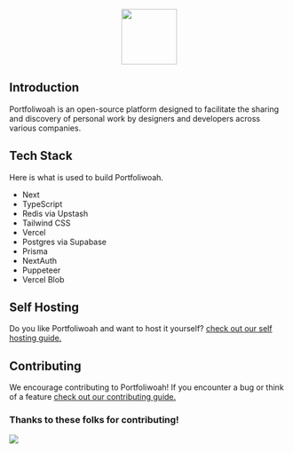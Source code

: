 <p align="center">
  <a href="https://oustro.xyz">
    <img src="https://www.jacobt.io/_next/image?url=%2Fportfoliwoah-logo.png&w=96&q=75" height="100">
  </a>
</p>

## Introduction
Portfoliwoah is an open-source platform designed to facilitate the sharing and discovery of personal work by designers and developers across various companies. 

## Tech Stack
Here is what is used to build Portfoliwoah.

- Next
- TypeScript
- Redis via Upstash
- Tailwind CSS
- Vercel
- Postgres via Supabase
- Prisma
- NextAuth
- Puppeteer
- Vercel Blob

## Self Hosting
Do you like Portfoliwoah and want to host it yourself? [check out our self hosting guide.](https://github.com/Oustro/portfoliwoah/blob/main/SELF_HOSTING.md)

## Contributing
We encourage contributing to Portfoliwoah! If you encounter a bug or think of a feature [check out our contributing guide.](https://github.com/Oustro/portfoliwoah/blob/main/CONTRIBUTING.md)

### Thanks to these folks for contributing!
<img src="https://contrib.rocks/image?repo=oustro/portfoliwoah" />
